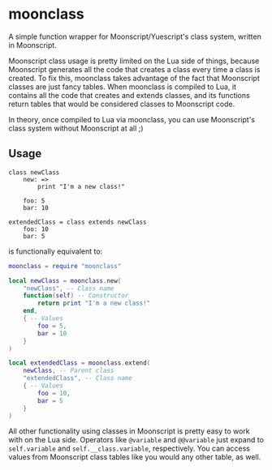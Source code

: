 # moonclass
A simple function wrapper for Moonscript/Yuescript's class system, written in Moonscript.

Moonscript class usage is pretty limited on the Lua side of things, because Moonscript generates all the code that creates a class every time a class is created. To fix this, moonclass takes advantage of the fact that Moonscript classes are just fancy tables. When moonclass is compiled to Lua, it contains all the code that creates and extends classes, and its functions return tables that would be considered classes to Moonscript code.

In theory, once compiled to Lua via moonclass, you can use Moonscript's class system without Moonscript at all ;)

## Usage
```moonscript
class newClass
	new: =>
		print "I'm a new class!"

	foo: 5
	bar: 10

extendedClass = class extends newClass
	foo: 10
	bar: 5
```

is functionally equivalent to:

```lua
moonclass = require "moonclass"

local newClass = moonclass.new(
	"newClass", -- Class name
	function(self) -- Constructor
		return print "I'm a new class!"
 	end,
	{ -- Values
		foo = 5,
		bar = 10
	}
)

local extendedClass = moonclass.extend(
	newClass, -- Parent class
	"extendedClass", -- Class name
	{ -- Values
		foo = 10,
		bar = 5
	}
)
```

All other functionality using classes in Moonscript is pretty easy to work with on the Lua side. Operators like `@variable` and `@@variable` just expand to `self.variable` and `self.__class.variable`, respectively. You can access values from Moonscript class tables like you would any other table, as well.
